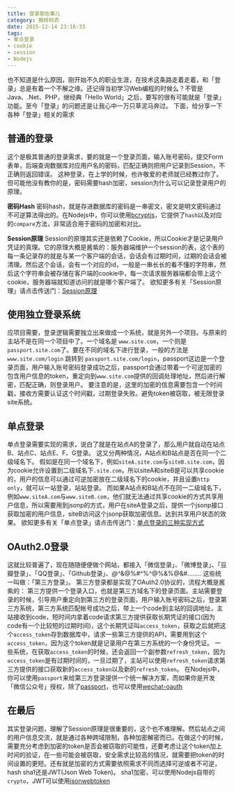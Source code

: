 ```yaml
---
title: 登录那些事儿
category: 搬砖码农
date: 2015-12-14 23:16:33
tags:
- 单点登录
- cookie
- session
- Nodejs
---
```


也不知道是什么原因，刚开始不久的职业生涯，在技术这条路走着走着，和「登录」总是有着一个不解之缘。还记得当初学习Web编程的时候么？不管是Java、.Net、PHP，继经典「Hello World」之后，要写的很有可能就是「登录」功能。至今「登录」的问题还是让我心中一万只草泥马奔过。
下面，给分享一下各种「登录」相关的需求

## 普通的登录
这个是极其普通的登录需求，要的就是一个登录页面，输入账号密码，提交Form表单，后端查询数据库对应用户名的密码，匹配正确则把用户记录到Session，不正确则返回错误。
这种登录，在上学的时候，也许敬爱的老师就已经教过你了。
但可能他没有教你的是，密码需要hash加密，session为什么可以记录登录用户的原理。

**密码Hash**
密码hash，就是存进数据库的密码是一串密文，密文是明文密码通过不可逆算法得出的。在Nodejs中，你可以使用[bcryptjs](https://www.npmjs.com/package/bcryptjs)，它提供了`hash`以及对应的`compare`方法，非常适合用于密码的加密和对比。

**Session原理**
Session的原理其实还是依赖了Cookie，所以Cookie才是记录用户凭证的真理。它的原理大概是酱紫的：服务器端维护一个session的表，这个表的每一条记录存的就是与某一个客户端的会话，会话会有过期时间，过期的会话会被清理。然后这个会话，会有一个对应的id，一般是一串长长的看不懂的字符串，然后这个字符串会被存储在客户端的cookie中，每一次请求服务器端都会带上这个cookie，服务器端就知道访问的就是哪个客户端了。
欲知更多有关「Session原理」请点击传送门：[Session原理](http://www.jianshu.com/p/2b7c10291aad)

## 使用独立登录系统
应项目需要，登录逻辑需要独立出来做成一个系统，就是另外一个项目。与原来的主站不是在同一个项目中了。一个域名是 `www.site.com`，一个则是`passport.site.com`了。要在不同的域名下进行登录，一般的方法是`www.site.com/login` 跳转到 `passport.site.com/login`，passport这边是一个登录页面，用户输入账号密码登录成功之后，passport会通过带着一个可逆加密的包含用户信息的token，重定向到`www.site.com`提供的回调处理地址，然后进行解密，匹配正确，则登录用户。
要注意的是，这里的加密的信息需要包含一个时间戳，接收方需要认证这个时间戳，过期登录失败。避免token被窃取，被无限登录site系统。

## 单点登录
单点登录需要实现的需求，说白了就是在站点A的登录了，那么用户就自动在站点B、站点C、站点E、F、G登录。
这又分两种情况，A站点和B站点是否在同一个二级域名下。
假如是在同一个域名下，例如`siteA.site.com`与`siteB.site.com`，因为cookie允许设置到二级域名下`.site.com`，所以siteA和siteB是可以共享cookie的，用户的信息可以通过可逆加密放在二级域名下的cookie，并且设置`http only`，就可以一站登录，站站登录。
而如果A站点和B站点不在同一二级域名下，例如`www.siteA.com`与`www.siteB.com`，他们就无法通过共享cookie的方式共享用户信息，所以需要用到jsonp的方式，用户在siteA登录之后，提供一个jsonp接口获取加密的用户信息，siteB访问这个jsonp获取加密信息。达到共享用户状态的效果。
欲知更多有关「单点登录」请点击传送门：[单点登录的三种实现方式](http://www.jianshu.com/p/613e44d4a464)

## OAuth2.0登录
这就比较普遍了，现在随随便便做个网站，都接入「微信登录」、「微博登录」、「豆瓣登录」、「QQ登录」、「Github登录」、*@^*&@%#^%^@%&%@&#........
这些统一叫做：「第三方登录」。
第三方登录都是实现了OAuth2.0协议的，流程大概是酱紫的：
第三方提供一个登录入口，也就是第三方域名下的登录页面。主站需要登录的时候，引导用户重定向到第三方的登录页面，用户输入账号密码之后，登录第三方系统，第三方系统匹配帐号成功之后，带上一个code到主站的回调地址，主站接收到code，短时间内拿着code请求第三方提供获取长期凭证的接口(因为code有一个比较短的过期时间)，这个长期凭证叫`access_token`，获取之后就把这个`access_token`存到数据库中，请求一些第三方提供的API，需要用到这个`access_token`，因为这个token就是记录用户在第三方系统的一个身份凭证。
一些系统，在获取`access_token`的时候，还会返回一个副参数`refresh_token`，因为`access_token`是有过期时间的，一旦过期了，主站可以使用`refresh_token`请求第三方提供的接口获取新的`access_token`以及新的`refresh_token`。
在Nodejs中，你可以使用`passport`来给第三方登录提供一个统一解决方案，而如果你是开发「微信公众号」授权，除了[passport](https://www.npmjs.com/package/passport)，也可以使用[wechat-oauth](https://www.npmjs.com/package/wechat-oauth)

## 在最后
其实登录问题，理解了Session原理是很重要的，这个也不难理解。然后站点之间的用户信息交流，就是通过各种跨域限制，各种加密解密而已。在做这个的时候，需要充分考虑到加密的token是否会被窃取的可能性，还要考虑让这个token加上时间的验证，在一些可能会被窃取，安全需求比较高的情况，就需要把token的时间设置的更短。还有就是加密的方式需要依照需求不同而选择可逆或者不可逆，hash sha1还是JWT(Json Web Token)。
sha1加密，可以使用Nodejs自带的`crypto`，JWT可以使用[jsonwebtoken]()
